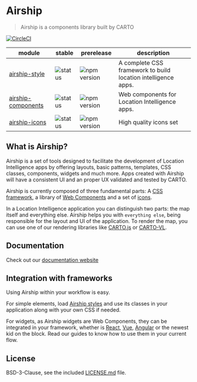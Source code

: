 # Airship 

> Airship is a components library built by CARTO

[![CircleCI](https://circleci.com/gh/CartoDB/airship/tree/master.svg?style=svg)](https://circleci.com/gh/CartoDB/airship/tree/master)

| module | stable | prerelease | description |
|---|---|---|---|
|  [airship-style](https://www.npmjs.com/package/@carto/airship-style) | ![status](https://img.shields.io/badge/status-in%20progress-orange.svg) | ![npm version](https://badgen.net/npm/v/@carto/airship-style/prerelease)| A complete CSS framework to build location intelligence apps. |
|  [airship-components](https://www.npmjs.com/package/@carto/airship-components) | ![status](https://img.shields.io/badge/status-in%20progress-orange.svg) | ![npm version](https://badgen.net/npm/v/@carto/airship-components/prerelease) | Web components for Location Intelligence apps. |
|  [airship-icons](https://www.npmjs.com/package/@carto/airship-icons) | ![status](https://img.shields.io/badge/status-in%20progress-orange.svg) | ![npm version](https://badgen.net/npm/v/@carto/airship-icons/prerelease) | High quality icons set |

## What is Airship?

Airship is a set of tools designed to facilitate the development of Location Intelligence apps by offering layouts, basic patterns, templates, CSS classes, components, widgets and much more. Apps created with Airship will have a consistent UI and an proper UX validated and tested by CARTO.

Airship is currently composed of three fundamental parts: A [CSS framework](https://carto.com/developers/airship/guides/styles/), a library of [Web Components](https://carto.com/developers/airship/guides/web-components/) and a set of [icons](https://carto.com/developers/airship/guides/icons/).

In a Location Intelligence application you can distinguish two parts: the map itself and everything else. Airship helps you with `everything else`, being responsible for the layout and UI of the application. To render the map, you can use one of our rendering libraries like [CARTO.js](https://github.com/CartoDB/carto.js) or [CARTO-VL](https://github.com/CartoDB/carto-vl).

## Documentation

Check out our [documentation website](https://carto.com/developers/airship/)

## Integration with frameworks

Using Airship within your workflow is easy.

For simple elements, load [Airship styles](https://carto.com/developers/airship/guides/styles/) and use its classes in your application along with your own CSS if needed.

For widgets, as Airship widgets are Web Components, they can be integrated in your framework, whether is [React](https://carto.com/developers/airship/guides/integrating-react/), [Vue](https://carto.com/developers/airship/guides/integrating-Vue/), [Angular](https://carto.com/developers/airship/guides/integrating-Angular/) or the newest kid on the block. Read our guides to know how to use them in your current flow.

## License
BSD-3-Clause, see the included [LICENSE.md](LICENSE.md) file.

